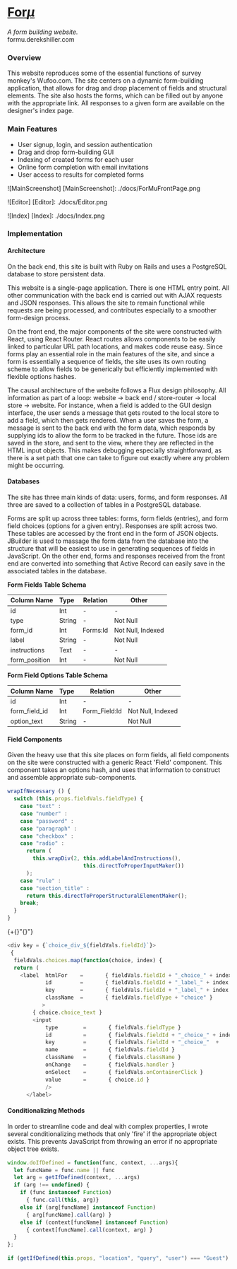 # [For*μ*][link]
[link]: https://formu.derekshiller.com
*A form building website.* <br/>
formu.derekshiller.com

### Overview
<!-- ![GUI](./docs/ForMuGUI.png) -->

This website reproduces some of the essential functions of survey monkey's Wufoo.com. The site centers on a dynamic form-building application, that allows for drag and drop placement of fields and structural elements. The site also hosts the forms, which can be filled out by anyone with the appropriate link. All responses to a given form are available on the designer's index page.


### Main Features

* User signup, login, and session authentication
* Drag and drop form-building GUI
* Indexing of created forms for each user
* Online form completion with email invitations
* User access to results for completed forms


![MainScreenshot]
[MainScreenshot]: ./docs/ForMuFrontPage.png

![Editor]
[Editor]: ./docs/Editor.png

![Index]
[Index]: ./docs/Index.png

### Implementation

#### Architecture

On the back end, this site is built with Ruby on Rails and uses a PostgreSQL database to store persistent data.

This website is a single-page application. There is one HTML entry point. All other communication with the back end is carried out with AJAX requests and JSON responses. This allows the site to remain functional while requests are being processed, and contributes especially to a smoother form-design process.

On the front end, the major components of the site were constructed with React, using React Router. React routes allows components to be easily linked to particular URL path locations, and makes code reuse easy. Since forms play an essential role in the main features of the site, and since a form is essentially a sequence of fields, the site uses its own routing scheme to allow fields to be generically but efficiently implemented with flexible options hashes.

The causal architecture of the website follows a Flux design philosophy. All information as part of a loop: website -> back end / store-router -> local store -> website. For instance, when a field is added to the GUI design interface, the user sends a message that gets routed to the local store to add a field, which then gets rendered. When a user saves the form, a message is sent to the back end with the form data, which responds by supplying ids to allow the form to be tracked in the future. Those ids are saved in the store, and sent to the view, where they are reflected in the HTML input objects. This makes debugging especially straightforward, as there is a set path that one can take to figure out exactly where any problem might be occurring.

#### Databases

The site has three main kinds of data: users, forms, and form responses. All three are saved to a collection of tables in a PostgreSQL database.

Forms are split up across three tables: forms, form fields (entries), and form field choices (options for a given entry). Responses are split across two. These tables are accessed by the front end in the form of JSON objects. JBuilder is used to massage the form data from the database into the structure that will be easiest to use in generating sequences of fields in JavaScript. On the other end, forms and responses received from the front end are converted into something that Active Record can easily save in the associated tables in the database.

**Form Fields Table Schema**

| Column Name | Type |  Relation | Other |
| :------------- | :------------- | --- | --- |
| id | Int | - | - |
| type | String | - | Not Null |
| form_id | Int | Forms:Id | Not Null, Indexed |
| label | String | - | Not Null |
| instructions | Text | - | - |
| form_position | Int | - | Not Null |

**Form Field Options Table Schema**

| Column Name | Type |  Relation | Other |
| :------------- | :------------- | --- | --- |
| id | Int | - | - |
| form_field_id | Int | Form_Field:Id | Not Null, Indexed |
| option_text | String | - | Not Null |



#### Field Components

Given the heavy use that this site places on form fields, all field components on the site were constructed with a generic React 'Field' component. This component takes an options hash, and uses that information to construct and assemble appropriate sub-components.

```javascript
wrapIfNecessary () {
  switch (this.props.fieldVals.fieldType) {
    case "text" :
    case "number" :
    case "password" :
    case "paragraph" :
    case "checkbox" :
    case "radio" :
      return (
        this.wrapDiv(2, this.addLabelAndInstructions(),
                        this.directToProperInputMaker())
      );
    case "rule" :
    case "section_title" :
      return this.directToProperStructuralElementMaker();
    break;
  }
}
```
{+{}"{}"}
```javascript
<div key = {`choice_div_${fieldVals.fieldId}`}>
 {
  fieldVals.choices.map(function(choice, index) {
  return (
    <label  htmlFor    =       { fieldVals.fieldId + "_choice_" + index + "_"  + choice.id  }
            id         =       { fieldVals.fieldId + "_label_" + index + "_" + choice.id }
            key        =       { fieldVals.fieldId + "_label_" + index + "_" + choice.id }
            className  =       { fieldVals.fieldType + "choice" }
           >
        { choice.choice_text }
        <input
            type        =       { fieldVals.fieldType }
            id          =       { fieldVals.fieldId + "_choice_" + index + "_" + choice.id}
            key         =       { fieldVals.fieldId + "_choice_"  +
            name        =       { fieldVals.fieldId }
            className   =       { fieldVals.className }
            onChange    =       { fieldVals.handler }
            onSelect    =       { fieldVals.onContainerClick }
            value       =       { choice.id }
            />
      </label>
```

#### Conditionalizing Methods

In order to streamline code and deal with complex properties, I wrote several  conditionalizing methods that only 'fire' if the appropriate object exists. This prevents JavaScript from throwing an error if no appropriate object tree exists.

```javascript
window.doIfDefined = function(func, context, ...args){
  let funcName = func.name || func
  let arg = getIfDefined(context, ...args)
  if (arg !== undefined) {
    if (func instanceof Function)
      { func.call(this, arg)}
    else if (arg[funcName] instanceof Function)
      { arg[funcName].call(arg) }
    else if (context[funcName] instanceof Function)
      { context[funcName].call(context, arg) }
  }
};
```

```javascript
if (getIfDefined(this.props, "location", "query", "user") === "Guest")
```
